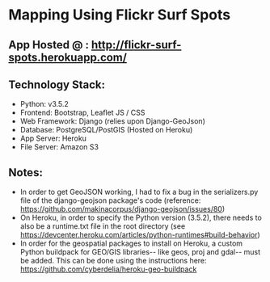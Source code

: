 # Mapping Using Flickr Surf Spots

## App Hosted @ : http://flickr-surf-spots.herokuapp.com/

## Technology Stack:
- Python: v3.5.2
- Frontend: Bootstrap, Leaflet JS / CSS
- Web Framework: Django (relies upon Django-GeoJson)
- Database: PostgreSQL/PostGIS (Hosted on Heroku)
- App Server: Heroku
- File Server: Amazon S3

## Notes:
- In order to get GeoJSON working, I had to fix a bug in the serializers.py file of the django-geojson package's code (reference: https://github.com/makinacorpus/django-geojson/issues/80)
- On Heroku, in order to specify the Python version (3.5.2), there needs to also be a runtime.txt file in the root directory (see https://devcenter.heroku.com/articles/python-runtimes#build-behavior)
- In order for the geospatial packages to install on Heroku, a custom Python buildpack for GEO/GIS libraries-- like geos, proj and gdal-- must be added. This can be done using the instructions here: https://github.com/cyberdelia/heroku-geo-buildpack
